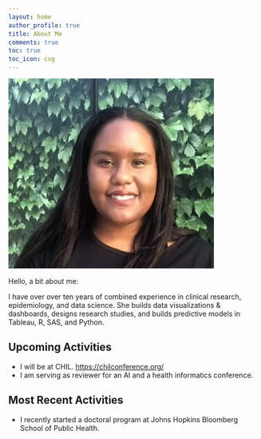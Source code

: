 ```yaml
---
layout: home
author_profile: true
title: About Me
comments: true
toc: true
toc_icon: cog
---
```


![image tooltip here](/images/hoyaahobby_edited.webp)


Hello, a bit about me:


I have over over ten years of combined experience in clinical research, epidemiology, and data science. She builds data visualizations & dashboards, designs research studies, and  builds predictive models in Tableau, R, SAS, and Python.


## Upcoming Activities
- I will be at CHIL. https://chilconference.org/
- I am serving as reviewer for an AI and a health informatics conference. 

## Most Recent Activities

- I recently started a doctoral program at Johns Hopkins Bloomberg School of Public Health. 


